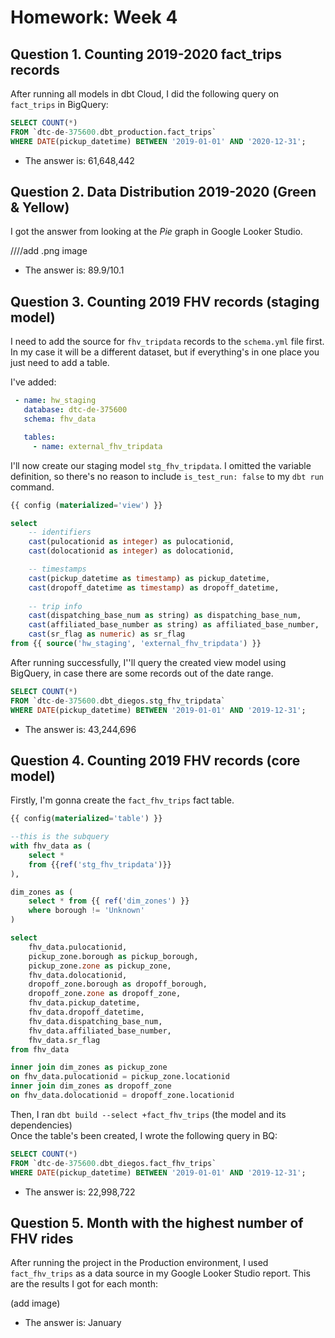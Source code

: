 # Homework: Week 4

## Question 1. Counting 2019-2020 fact_trips records

After running all models in dbt Cloud, I did the following query on `fact_trips` in BigQuery:

```sql
SELECT COUNT(*) 
FROM `dtc-de-375600.dbt_production.fact_trips` 
WHERE DATE(pickup_datetime) BETWEEN '2019-01-01' AND '2020-12-31';
```

* The answer is: 61,648,442

## Question 2. Data Distribution 2019-2020 (Green & Yellow) 

I got the answer from looking at the *Pie* graph in Google Looker Studio.

////add .png image

* The answer is: 89.9/10.1

## Question 3. Counting 2019 FHV records (staging model)

I need to add the source for `fhv_tripdata` records to the `schema.yml` file first. 
<br>
In my case it will be a different dataset, but if everything's in one place you just need to add a table.

I've added:

```yaml
 - name: hw_staging
   database: dtc-de-375600
   schema: fhv_data

   tables:
     - name: external_fhv_tripdata
```

I'll now create our staging model `stg_fhv_tripdata`. I omitted the variable definition, so there's no reason to include `is_test_run: false` to my  `dbt run` command.

```sql
{{ config (materialized='view') }}

select
    -- identifiers
    cast(pulocationid as integer) as pulocationid,
    cast(dolocationid as integer) as dolocationid,

    -- timestamps
    cast(pickup_datetime as timestamp) as pickup_datetime,
    cast(dropoff_datetime as timestamp) as dropoff_datetime,
    
    -- trip info
    cast(dispatching_base_num as string) as dispatching_base_num,
    cast(affiliated_base_number as string) as affiliated_base_number,
    cast(sr_flag as numeric) as sr_flag
from {{ source('hw_staging', 'external_fhv_tripdata') }}
```

After running successfully, I''ll query the created view model using BigQuery, in case there are some records out of the date range. 

```sql
SELECT COUNT(*) 
FROM `dtc-de-375600.dbt_diegos.stg_fhv_tripdata` 
WHERE DATE(pickup_datetime) BETWEEN '2019-01-01' AND '2019-12-31';
```

* The answer is: 43,244,696


## Question 4. Counting 2019 FHV records (core model)

Firstly, I'm gonna create the `fact_fhv_trips` fact table.

```sql
{{ config(materialized='table') }}

--this is the subquery
with fhv_data as (
    select *
    from {{ref('stg_fhv_tripdata')}}
),

dim_zones as (
    select * from {{ ref('dim_zones') }}
    where borough != 'Unknown'
)

select
    fhv_data.pulocationid,
    pickup_zone.borough as pickup_borough, 
    pickup_zone.zone as pickup_zone, 
    fhv_data.dolocationid,
    dropoff_zone.borough as dropoff_borough, 
    dropoff_zone.zone as dropoff_zone,
    fhv_data.pickup_datetime,
    fhv_data.dropoff_datetime, 
    fhv_data.dispatching_base_num,
    fhv_data.affiliated_base_number,
    fhv_data.sr_flag
from fhv_data

inner join dim_zones as pickup_zone
on fhv_data.pulocationid = pickup_zone.locationid
inner join dim_zones as dropoff_zone
on fhv_data.dolocationid = dropoff_zone.locationid
``` 
Then, I ran  `dbt build --select +fact_fhv_trips` (the model and its dependencies)
<br>
Once the table's been created, I wrote the following query in BQ:

```sql
SELECT COUNT(*) 
FROM `dtc-de-375600.dbt_diegos.fact_fhv_trips` 
WHERE DATE(pickup_datetime) BETWEEN '2019-01-01' AND '2019-12-31';
```

* The answer is: 22,998,722


## Question 5. Month with the highest number of FHV rides

After running the project in the Production environment, I used `fact_fhv_trips` as a data source in my Google Looker Studio report.
This are the results I got for each month:

(add image)

* The answer is: January
